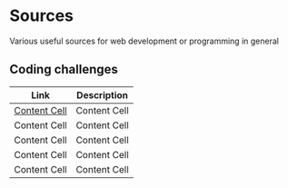 # Sources
Various useful sources for web development or programming in general

## Coding challenges
| Link | Description |
| ------------- | ------------- |
| [Content Cell  ](https://leetcode.com/)| Content Cell  | 
| Content Cell  | Content Cell  | 
| Content Cell  | Content Cell  | 
| Content Cell  | Content Cell  | 
| Content Cell  | Content Cell  | 



